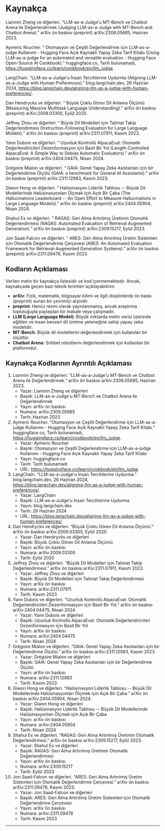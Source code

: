 # Kaynakça

Lianmin Zheng ve diğerleri. “LLM-as-a-Judge'u MT-Bench ve Chatbot Arena ile Değerlendirmek (Judging LLM-as-a-Judge with MT-Bench and Chatbot Arena).” arXiv ön baskısı (preprint) arXiv:2306.05685, Haziran 2023.

Aymeric Roucher. “ Otomasyon ve Çeşitli Değerlendirme için LLM-as-a-judge Kullanımı - Hugging Face Açık Kaynaklı Yapay Zeka Tarif Kitabı (Using LLM-as-a-judge for an automated and versatile evaluation - Hugging Face Open-Source AI Cookbook).” huggingface.co, Tarih bulunamadı, https://huggingface.co/learn/cookbook/en/llm_judge.

LangChain. “LLM-as-a-Judge'u İnsan Tercihlerine Uydurma (Aligning LLM-as-a-Judge with Human Preferences).” blog.langchain.dev, 26 Haziran 2024, https://blog.langchain.dev/aligning-llm-as-a-judge-with-human-preferences/.

Dan Hendrycks ve diğerleri. “ Büyük Çoklu Görev Dil Anlama Ölçümü (Measuring Massive Multitask Language Understanding).” arXiv ön baskısı (preprint) arXiv:2009.03300, Eylül 2020.

Jeffrey Zhou ve diğerleri. “ Büyük Dil Modelleri için Talimat Takip Değerlendirmesi (Instruction-Following Evaluation for Large Language Models).” arXiv ön baskısı (preprint) arXiv:2311.07911, Kasım 2023.

Yann Dubois ve diğerleri. “ Uzunluk Kontrollü AlpacaEval: Otomatik Değerlendiricileri Dezenformasyon için Basit Bir Yol (Length-Controlled AlpacaEval: A Simple Way to Debias Automatic Evaluators).” arXiv ön baskısı (preprint) arXiv:2404.04475, Nisan 2024.

Grégoire Mialon ve diğerleri. “ GAIA: Genel Yapay Zeka Asistanları için bir Değerlendirme Ölçütü (GAIA: a benchmark for General AI Assistants).” arXiv ön baskısı (preprint) arXiv:2311.12983, Kasım 2023.

Giwon Hong ve diğerleri. “ Halüsinasyon Liderlik Tablosu -- Büyük Dil Modellerinde Halüsinasyonları Ölçmek için Açık Bir Çaba (The Hallucinations Leaderboard -- An Open Effort to Measure Hallucinations in Large Language Models).” arXiv ön baskısı (preprint) arXiv:2404.05904, Nisan 2024.

Shahul Es ve diğerleri. “ RAGAS: Geri Alma Artırılmış Üretimin Otomatik Değerlendirmesi (RAGAS: Automated Evaluation of Retrieval Augmented Generation).” arXiv ön baskısı (preprint) arXiv:2309.15217, Eylül 2023.

Jon Saad-Falcon ve diğerleri. “ ARES: Geri Alma Artırılmış Üretim Sistemleri için Otomatik Değerlendirme Çerçevesi (ARES: An Automated Evaluation Framework for Retrieval-Augmented Generation Systems).” arXiv ön baskısı (preprint) arXiv:2311.09476, Kasım 2023.

## Kodların Açıklaması

Verilen metin bir kaynakça listesidir ve kod içermemektedir. Ancak, kaynakçada geçen bazı teknik terimleri açıklayabilirim.

*   **arXiv**: Fizik, matematik, bilgisayar bilimi ve ilgili disiplinlerde ön baskı (preprint) sunan bir çevrimiçi arşivdir.
*   **preprint**: Henüz resmi olarak yayınlanmamış, ancak araştırma topluluğuyla paylaşılan bir makale veya çalışmadır.
*   **LLM (Large Language Model)**: Büyük miktarda metin verisi üzerinde eğitilen ve insan benzeri dil üretme yeteneğine sahip yapay zeka modelidir.
*   **MT-Bench**: Büyük dil modellerini değerlendirmek için kullanılan bir ölçüttür.
*   **Chatbot Arena**: Sohbet robotlarını değerlendirmek için kullanılan bir platformdur.

## Kaynakça Kodlarının Ayrıntılı Açıklaması

1.  Lianmin Zheng ve diğerleri. “LLM-as-a-Judge'u MT-Bench ve Chatbot Arena ile Değerlendirmek.” arXiv ön baskısı arXiv:2306.05685, Haziran 2023.
    *   Yazar: Lianmin Zheng ve diğerleri
    *   Başlık: LLM-as-a-Judge'u MT-Bench ve Chatbot Arena ile Değerlendirmek
    *   Yayın: arXiv ön baskısı
    *   Numara: arXiv:2306.05685
    *   Tarih: Haziran 2023
2.  Aymeric Roucher. “Otomasyon ve Çeşitli Değerlendirme için LLM-as-a-judge Kullanımı - Hugging Face Açık Kaynaklı Yapay Zeka Tarif Kitabı.” huggingface.co, Tarih bulunamadı, https://huggingface.co/learn/cookbook/en/llm_judge.
    *   Yazar: Aymeric Roucher
    *   Başlık: Otomasyon ve Çeşitli Değerlendirme için LLM-as-a-judge Kullanımı - Hugging Face Açık Kaynaklı Yapay Zeka Tarif Kitabı
    *   Yayın: huggingface.co
    *   Tarih: Tarih bulunamadı
    *   URL: https://huggingface.co/learn/cookbook/en/llm_judge
3.  LangChain. “LLM-as-a-Judge'u İnsan Tercihlerine Uydurma.” blog.langchain.dev, 26 Haziran 2024, https://blog.langchain.dev/aligning-llm-as-a-judge-with-human-preferences/.
    *   Yazar: LangChain
    *   Başlık: LLM-as-a-Judge'u İnsan Tercihlerine Uydurma
    *   Yayın: blog.langchain.dev
    *   Tarih: 26 Haziran 2024
    *   URL: https://blog.langchain.dev/aligning-llm-as-a-judge-with-human-preferences/
4.  Dan Hendrycks ve diğerleri. “Büyük Çoklu Görev Dil Anlama Ölçümü.” arXiv ön baskısı arXiv:2009.03300, Eylül 2020.
    *   Yazar: Dan Hendrycks ve diğerleri
    *   Başlık: Büyük Çoklu Görev Dil Anlama Ölçümü
    *   Yayın: arXiv ön baskısı
    *   Numara: arXiv:2009.03300
    *   Tarih: Eylül 2020
5.  Jeffrey Zhou ve diğerleri. “Büyük Dil Modelleri için Talimat Takip Değerlendirmesi.” arXiv ön baskısı arXiv:2311.07911, Kasım 2023.
    *   Yazar: Jeffrey Zhou ve diğerleri
    *   Başlık: Büyük Dil Modelleri için Talimat Takip Değerlendirmesi
    *   Yayın: arXiv ön baskısı
    *   Numara: arXiv:2311.07911
    *   Tarih: Kasım 2023
6.  Yann Dubois ve diğerleri. “Uzunluk Kontrollü AlpacaEval: Otomatik Değerlendiricileri Dezenformasyon için Basit Bir Yol.” arXiv ön baskısı arXiv:2404.04475, Nisan 2024.
    *   Yazar: Yann Dubois ve diğerleri
    *   Başlık: Uzunluk Kontrollü AlpacaEval: Otomatik Değerlendiricileri Dezenformasyon için Basit Bir Yol
    *   Yayın: arXiv ön baskısı
    *   Numara: arXiv:2404.04475
    *   Tarih: Nisan 2024
7.  Grégoire Mialon ve diğerleri. “GAIA: Genel Yapay Zeka Asistanları için bir Değerlendirme Ölçütü.” arXiv ön baskısı arXiv:2311.12983, Kasım 2023.
    *   Yazar: Grégoire Mialon ve diğerleri
    *   Başlık: GAIA: Genel Yapay Zeka Asistanları için bir Değerlendirme Ölçütü
    *   Yayın: arXiv ön baskısı
    *   Numara: arXiv:2311.12983
    *   Tarih: Kasım 2023
8.  Giwon Hong ve diğerleri. “Halüsinasyon Liderlik Tablosu -- Büyük Dil Modellerinde Halüsinasyonları Ölçmek için Açık Bir Çaba.” arXiv ön baskısı arXiv:2404.05904, Nisan 2024.
    *   Yazar: Giwon Hong ve diğerleri
    *   Başlık: Halüsinasyon Liderlik Tablosu -- Büyük Dil Modellerinde Halüsinasyonları Ölçmek için Açık Bir Çaba
    *   Yayın: arXiv ön baskısı
    *   Numara: arXiv:2404.05904
    *   Tarih: Nisan 2024
9.  Shahul Es ve diğerleri. “RAGAS: Geri Alma Artırılmış Üretimin Otomatik Değerlendirmesi.” arXiv ön baskısı arXiv:2309.15217, Eylül 2023.
    *   Yazar: Shahul Es ve diğerleri
    *   Başlık: RAGAS: Geri Alma Artırılmış Üretimin Otomatik Değerlendirmesi
    *   Yayın: arXiv ön baskısı
    *   Numara: arXiv:2309.15217
    *   Tarih: Eylül 2023
10. Jon Saad-Falcon ve diğerleri. “ARES: Geri Alma Artırılmış Üretim Sistemleri için Otomatik Değerlendirme Çerçevesi.” arXiv ön baskısı arXiv:2311.09476, Kasım 2023.
    *   Yazar: Jon Saad-Falcon ve diğerleri
    *   Başlık: ARES: Geri Alma Artırılmış Üretim Sistemleri için Otomatik Değerlendirme Çerçevesi
    *   Yayın: arXiv ön baskısı
    *   Numara: arXiv:2311.09476
    *   Tarih: Kasım 2023

---


